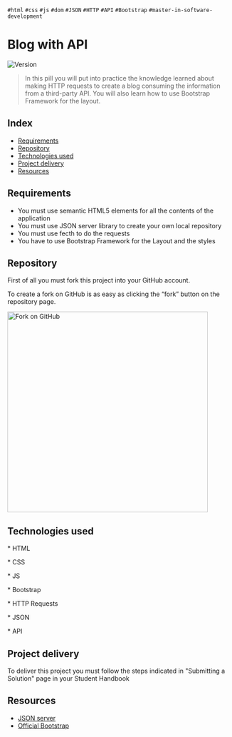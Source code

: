 `#html` `#css` `#js` `#dom` `#JSON` `#HTTP` `#API` `#Bootstrap` `#master-in-software-development`

# Blog with API <!-- omit in toc -->

<p>
  <img alt="Version" src="https://img.shields.io/badge/version-1.0-blue.svg?cacheSeconds=2592000" />
</p>

> In this pill you will put into practice the knowledge learned about making HTTP requests to create a blog consuming the information from a third-party API. You will also learn how to use Bootstrap Framework for the layout.

## Index <!-- omit in toc -->

- [Requirements](#requirements)
- [Repository](#repository)
- [Technologies used](#technologies-used)
- [Project delivery](#project-delivery)
- [Resources](#resources)

## Requirements

- You must use semantic HTML5 elements for all the contents of the application
- You must use JSON server library to create your own local repository
- You must use fecth to do the requests
- You have to use Bootstrap Framework for the Layout and the styles

## Repository

First of all you must fork this project into your GitHub account.

To create a fork on GitHub is as easy as clicking the “fork” button on the repository page.

<img src="https://docs.github.com/assets/cb-23088/images/help/repository/fork_button.png" alt="Fork on GitHub" width='450'>

## Technologies used

\* HTML

\* CSS

\* JS

\* Bootstrap

\* HTTP Requests

\* JSON

\* API

## Project delivery

To deliver this project you must follow the steps indicated in "Submitting a Solution" page in your Student Handbook

## Resources

- [JSON server](https://github.com/typicode/json-server)
- [Official Bootstrap](https://getbootstrap.com/)
